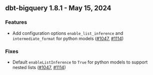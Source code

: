 ## dbt-bigquery 1.8.1 - May 15, 2024

### Features

- Add configuration options `enable_list_inference` and `intermediate_format` for python models ([#1047](https://github.com/dbt-labs/dbt-bigquery/issues/1047), [#1114](https://github.com/dbt-labs/dbt-bigquery/issues/1114))

### Fixes

- Default `enableListInference` to `True` for python models to support nested lists ([#1047](https://github.com/dbt-labs/dbt-bigquery/issues/1047), [#1114](https://github.com/dbt-labs/dbt-bigquery/issues/1114))
